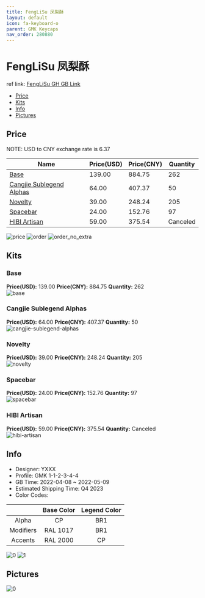 ```yaml
---
title: FengLiSu 凤梨酥
layout: default
icon: fa-keyboard-o
parent: GMK Keycaps
nav_order: 280880
---
```


# FengLiSu 凤梨酥

ref link: [FengLiSu GH GB Link](https://geekhack.org/index.php?topic=116844.0)

* [Price](#price)
* [Kits](#kits)
* [Info](#info)
* [Pictures](#pictures)

## Price

NOTE: USD to CNY exchange rate is 6.37

| Name          | Price(USD)   |  Price(CNY) | Quantity |
| ------------- | ------------ |  ---------- | -------- |
|[Base](#base)|139.00|884.75|262|
|[Cangjie Sublegend Alphas](#cangjie-sublegend-alphas)|64.00|407.37|50|
|[Novelty](#novelty)|39.00|248.24|205|
|[Spacebar](#spacebar)|24.00|152.76|97|
|[HIBI Artisan](#hibi-artisan)|59.00|375.54|Canceled|

<img src="{{ 'assets/images/gmk-keycaps/FengLiSu/price.png' | relative_url }}" alt="price" class="image featured">
<img src="{{ 'assets/images/gmk-keycaps/FengLiSu/order.png' | relative_url }}" alt="order" class="image featured">
<img src="{{ 'assets/images/gmk-keycaps/FengLiSu/order_no_extra.png' | relative_url }}" alt="order_no_extra" class="image featured">

## Kits
### Base  
**Price(USD):** 139.00	**Price(CNY):** 884.75	**Quantity:** 262  
<img src="{{ 'assets/images/gmk-keycaps/FengLiSu/kits_pics/base.jpg' | relative_url }}" alt="base" class="image featured">

### Cangjie Sublegend Alphas  
**Price(USD):** 64.00	**Price(CNY):** 407.37	**Quantity:** 50  
<img src="{{ 'assets/images/gmk-keycaps/FengLiSu/kits_pics/cangjie-sublegend-alphas.jpg' | relative_url }}" alt="cangjie-sublegend-alphas" class="image featured">

### Novelty  
**Price(USD):** 39.00	**Price(CNY):** 248.24	**Quantity:** 205  
<img src="{{ 'assets/images/gmk-keycaps/FengLiSu/kits_pics/novelty.jpg' | relative_url }}" alt="novelty" class="image featured">

### Spacebar  
**Price(USD):** 24.00	**Price(CNY):** 152.76	**Quantity:** 97  
<img src="{{ 'assets/images/gmk-keycaps/FengLiSu/kits_pics/spacebar.jpg' | relative_url }}" alt="spacebar" class="image featured">

### HIBI Artisan  
**Price(USD):** 59.00	**Price(CNY):** 375.54	**Quantity:** Canceled  
<img src="{{ 'assets/images/gmk-keycaps/FengLiSu/kits_pics/hibi-artisan.png' | relative_url }}" alt="hibi-artisan" class="image featured">

## Info
* Designer: YXXX  
* Profile: GMK 1-1-2-3-4-4  
* GB Time: 2022-04-08 ~ 2022-05-09  
* Estimated Shipping Time: Q4 2023  
* Color Codes:  

| |Base Color     | Legend Color
| :-------------: | :-------------: | :------------:
|Alpha|CP|BR1|
|Modifiers|RAL 1017|BR1|
|Accents|RAL 2000|CP|

<img src="{{ 'assets/images/gmk-keycaps/FengLiSu/0.png' | relative_url }}" alt="0" class="image featured">
<img src="{{ 'assets/images/gmk-keycaps/FengLiSu/1.jpg' | relative_url }}" alt="1" class="image featured">

## Pictures  
<img src="{{ 'assets/images/gmk-keycaps/FengLiSu/rendering_pics/0.jpg' | relative_url }}" alt="0" class="image featured">
